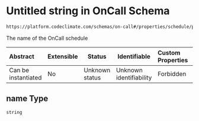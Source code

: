 # Untitled string in OnCall Schema

```txt
https://platform.codeclimate.com/schemas/on-call#/properties/schedule/properties/name
```

The name of the OnCall schedule


| Abstract            | Extensible | Status         | Identifiable            | Custom Properties | Additional Properties | Access Restrictions | Defined In                                                                      |
| :------------------ | ---------- | -------------- | ----------------------- | :---------------- | --------------------- | ------------------- | ------------------------------------------------------------------------------- |
| Can be instantiated | No         | Unknown status | Unknown identifiability | Forbidden         | Allowed               | none                | [OnCall.schema.json\*](../../schemas/OnCall.schema.json "open original schema") |

## name Type

`string`
